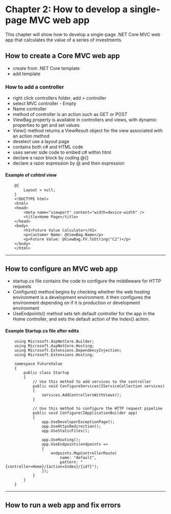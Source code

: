 # Chapter 2: How to develop a single-page MVC web app
This chapter will show how to develop a single-page .NET Core MVC web app that calculates the value of a series of investments.
## How to create a Core MVC web app
- create from .NET Core template
- add template
### How to add a controller
- right click controllers folder, add > controller
- select MVC controller - Empty
- Name controller
- method of controller is an action such as GET or POST
- ViewBag property is available in controllers and views, with dynamic properties to get and set values
- View() method returns a ViewResult object for the view associated with an action method
- deselect use a layout page
- contains both c# and HTML code
- uses server side code to embed c# within html
- declare a razor block by coding @{}
- declare a razor expression by @ and then expression
#### Example of cshtml view
```
    @{
        Layout = null;
    }
    <!DOCTYPE html>
    <html>
    <head>
        <meta name="viewport" content="width=device-width" />
        <title>Home Page</title>
    </head>
    <body>
        <h1>Future Value Calculator</h1>
        <p>Customer Name: @ViewBag.Name</p>
        <p>Future Value: @ViewBag.FV.ToString("C2")</p>
    </body>
    </html>
```
---
## How to configure an MVC web app
- startup.cs file contains the code to configure the middleware for HTTP requests
- Configure() method begins by checking whether the web hosting environment is a development environment. it then configures the environment depending on if it is production or development environment
- UseEndpoints() method sets teh default controller for the app in the Home controller, and sets the default action of the Index() action.
#### Example Startup.cs file after edits
```
    using Microsoft.AspNetCore.Builder;
    using Microsoft.AspNetCore.Hosting;
    using Microsoft.Extensions.DependencyInjection;
    using Microsoft.Extensions.Hosting;

    namespace FutureValue
    {
        public class Startup
        {
            // Use this method to add services to the controller
            public void ConfigureServices(IServiceCollection services)
            {
                services.AddControllersWithViews();
            }

            // Use this method to configure the HTTP request pipeline
            public void Configure(IApplicationBuilder app)
            {
                app.UseDeveloperExceptionPage();
                app.UseHttpsRedirection();
                app.UseStaticFiles();

                app.UseRouting();
                app.UseEndpoints(endpoints =>
                {
                    endpoints.MapControllerRoute(
                        name: "default",
                        pattern: "{controller=Home}/{action=Index}/{id?}");
                });
            }
        }
    }
```
---
## How to run a web app and fix errors